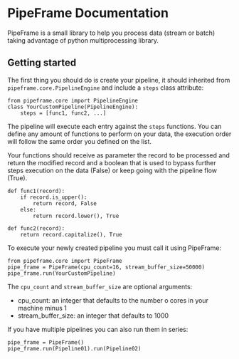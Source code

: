 # PipeFrame Documentation

PipeFrame is a small library to help you process data (stream or batch) taking advantage of python multiprocessing library.


## Getting started

The first thing you should do is create your pipeline, it should inherited from `pipeframe.core.PipelineEngine`
and include a `steps` class attribute:

```python3
from pipeframe.core import PipelineEngine
class YourCustomPipeline(PipelineEngine):
    steps = [func1, func2, ...]
```

The pipeline will execute each entry against the `steps` functions. You can 
define any amount of functions to perform on your data, the execution order
will follow the same order you defined on the list.

Your functions should receive as parameter the record to be processed and return
the modified record and a boolean that is used to bypass further steps execution
on the data (False) or keep going with the pipeline flow (True).

```python3
def func1(record):
    if record.is_upper():
        return record, False
    else:
        return record.lower(), True 
    
def func2(record):
    return record.capitalize(), True 
```

To execute your newly created pipeline you must call it using PipeFrame:

```python3
from pipeframe.core import PipeFrame
pipe_frame = PipeFrame(cpu_count=16, stream_buffer_size=50000)
pipe_frame.run(YourCustomPipeline)
```

The `cpu_count` and `stream_buffer_size` are optional arguments:

 - cpu_count: an integer that defaults to the number o cores in your machine minus 1
 - stream_buffer_size: an integer that defaults to 1000
 
If you have multiple pipelines you can also run them in series:

```python3
pipe_frame = PipeFrame()
pipe_frame.run(Pipeline01).run(Pipeline02)
```
